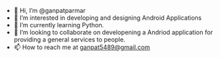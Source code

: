 - 👋 Hi, I’m @ganpatparmar
- 👀 I’m interested in developing and designing Android Applications
- 🌱 I’m currently learning Python.
- 💞️ I’m looking to collaborate on developening a Andriod application for providing a general services to people.
- 📫 How to reach me at ganpat5489@gmail.com

<!---
ganpatparmar/ganpatparmar is a ✨ special ✨ repository because its `README.md` (this file) appears on your GitHub profile.
You can click the Preview link to take a look at your changes.
--->
